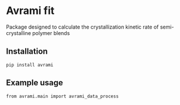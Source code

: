 # Avrami fit

Package designed to calculate the crystallization kinetic rate of semi-crystalline polymer blends

## Installation
```
pip install avrami 
```

## Example usage
```
from avrami.main import avrami_data_process
```

